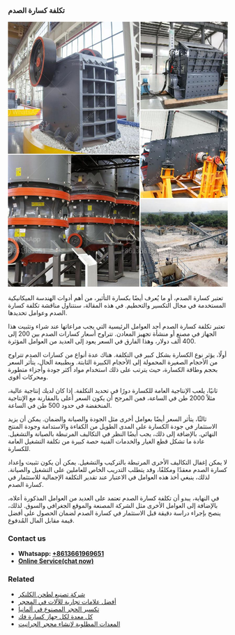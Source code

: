 <h3>تكلفة كسارة الصدم</h3><img src='1701850774.jpg' alt=''><p>تعتبر كسارة الصدم، أو ما يُعرف أيضًا بكسارة التأثير، من أهم أدوات الهندسة الميكانيكية المستخدمة في مجال التكسير والتحطيم. في هذه المقالة، سنتناول مناقشة تكلفة كسارة الصدم وعوامل تحديدها.</p><p>تعتبر تكلفة كسارة الصدم أحد العوامل الرئيسية التي يجب مراعاتها عند شراء وتثبيت هذا الجهاز في مصنع أو منشأة تجهيز المعادن. تتراوح أسعار كسارات الصدم بين 200 إلى 400 ألف دولار، وهذا الفارق في السعر يعود إلى العديد من العوامل المؤثرة.</p><p>أولًا، يؤثر نوع الكسارة بشكل كبير في التكلفة. هناك عدة أنواع من كسارات الصدم تتراوح من الأحجام الصغيرة المحمولة إلى الأحجام الكبيرة الثابتة. وبطبيعة الحال، يتأثر السعر بحجم وطاقة الكسارة، حيث يترتب على ذلك استخدام مواد أكثر جودة وأجزاء متطورة ومحركات أقوى.</p><p>ثانيًا، يلعب الإنتاجية العامة للكسارة دورًا في تحديد التكلفة. إذا كان لديك إنتاجية عالية، مثلاً 2000 طن في الساعة، فمن المرجح أن يكون السعر أعلى بالمقارنة مع الإنتاجية المنخفضة في حدود 500 طن في الساعة.</p><p>ثالثًا، يتأثر السعر أيضًا بعوامل أخرى مثل الجودة والصيانة والضمان. يمكن أن يزيد الاستثمار في جودة الكسارة على المدى الطويل من الكفاءة والاستدامة وجودة المنتج النهائي. بالإضافة إلى ذلك، يجب أيضًا النظر في التكاليف المرتبطة بالصيانة والتشغيل. عادة ما تشكل قطع الغيار والخدمات الفنية حصة كبيرة من تكلفة التشغيل العامة للكسارة.</p><p>لا يمكن إغفال التكاليف الأخرى المرتبطة بالتركيب والتشغيل. يمكن أن يكون تثبيت وإعداد كسارة الصدم معقدًا ومكلفًا، وقد يتطلب التدريب الخاص للعاملين على التشغيل والصيانة. لذلك، ينبغي أخذ هذه العوامل في الاعتبار عند تقدير التكلفة الإجمالية للاستثمار في كسارة الصدم.</p><p>في النهاية، يبدو أن تكلفة كسارة الصدم تعتمد على العديد من العوامل المذكورة أعلاه، بالإضافة إلى العوامل الأخرى مثل الشركة المصنعة والموقع الجغرافي والسوق. لذلك، ينصح بإجراء دراسة دقيقة قبل الاستثمار في كسارة الصدم لضمان الحصول على أفضل قيمة مقابل المال المُدفوع.</p><h3>Contact us</h3><ul><li><strong>Whatsapp:&nbsp;<a href="https://wa.me/8613661969651">+8613661969651</a></strong></li><li><a href="https://swt.shibang-china.com/?git&amp;zhl&amp;تكلفة كسارة الصدم"><strong>Online Service(chat now)</strong></a></li></ul><h3>Related</h3><ul><li><a href='شركة تصنيع لطحن الكلنكر.md'>شركة تصنيع لطحن الكلنكر</a></li><li><a href='أفضل علامات تجارية للآلات في المحجر.md'>أفضل علامات تجارية للآلات في المحجر</a></li><li><a href='تكسير الحجر المصنوع في ألمانيا.md'>تكسير الحجر المصنوع في ألمانيا</a></li><li><a href='كل معدة لكل جهاز كسارة فك.md'>كل معدة لكل جهاز كسارة فك</a></li><li><a href='المعدات المطلوبة لإنشاء محجر الجرانيت.md'>المعدات المطلوبة لإنشاء محجر الجرانيت</a></li></ul>